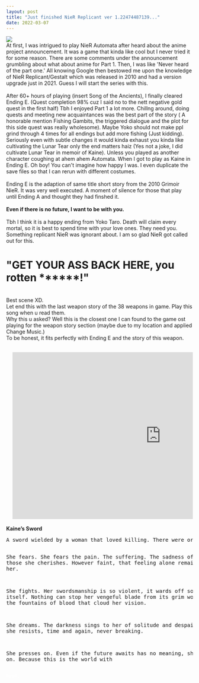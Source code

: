 ```yaml
---
layout: post
title: "Just finished NieR Replicant ver 1.22474487139..."
date: 2022-03-07
---
```


<a href="#img1"><img src="/images/Wallpaper_7.png"></a>
<a href="#" class="lightbox" id="img1"><span style="background-image: url('/images/Wallpaper_7.png')"></span></a><br>
At first, I was intrigued to play NieR Automata after heard about the anime project announcement. It was a game that kinda like cool but I never tried it for some reason. There are some comments under the announcement grumbling about what about anime for Part 1. Then, I was like 'Never heard of the part one.' All knowing Google then bestowed me upon the knowledge  of NieR Replicant/Gestalt which was released in 2010 and had a version upgrade just in 2021. Guess I will start the series with this.<br><br>
After 60+ hours of playing (insert Song of the Ancients), I finally cleared Ending E. (Quest completion 98% cuz I said no to the nett negative gold quest in the first half) Tbh I enjoyed Part 1 a lot more. Chillng around, doing quests and meeting new acquaintances was the best part of the story ( A honorable mention Fishing Gambits, the triggered dialogue and the plot for this side quest was really wholesome). Maybe Yoko should not make ppl grind through 4 times for all endings but add more fishing (Just kidding). Seriously even with subtle changes it would kinda exhaust you kinda like cultivating the Lunar Tear only the end matters haiz (Yes not a joke, I did cultivate Lunar Tear in memoir of Kaine). Unless you played as another character coughing at ahem ahem Automata. When I got to play as Kaine in Ending E. Oh boy! You can't imagine how happy I was. I even duplicate the save files so that I can rerun with different costumes.<br><br>
Ending E is the adaption of same title short story from the 2010 Grimoir NieR. It was very well executed. A moment of silence for those that play until Ending A and thought they had finshed it.<br><br>
<B>Even if there is no future, I want to be with you.</B><br><br>
Tbh I think it is a happy ending from Yoko Taro. Death will claim every mortal, so it is best to spend time with your love ones. They need you. Something replicant NieR  was ignorant about.
I am so glad NieR got called out for this.<br>
<h1>"GET YOUR ASS BACK HERE, you rotten ******!"</h1><br>
Best scene XD.<br>
Let end this with the last weapon story of the 38 weapons in game. Play this song when u read them.<br>
Why this u asked? Well this is the closest one I can found to the game ost playing for the weapon story section (maybe due to my location and applied Change Music.)<br>
To be honest, it fits perfectly with Ending E and the story of this weapon.<br>
<pre>
<div class="video-container">
  <iframe src="https://www.youtube.com/embed/IIaUKTqOEmc?start=0" width="800" height="450" frameborder="0" allowfullscreen></iframe>
</div></pre>
<B>Kaine’s Sword</B>
<pre>
A sword wielded by a woman that loved killing. There were originally two, but one broke in the midst of a fierce battle.

She fears.
She fears the pain. The suffering. The sadness of losing those she cherishes. 
However faint, that feeling alone remains with her.

She fights.
Her swordsmanship is so violent, it wards off sorrow itself. 
Nothing can stop her vengeful blade from its grim work, not even the fountains of blood that cloud her vision.

She dreams.
The darkness sings to her of solitude and despair, but she resists, time and again, never breaking.

She presses on.
Even if the future awaits has no meaning, she presses on.
Because this is the world with</pre><font color="#ffffff"> NieR.

<!-- <hr> space with underline <br> line break but jekyll stupid spacing is too large until resolved use pre tag to preserve the enter and use it for spacing;comment youtube iframe can start with in seconds 16:9 ratio got time learn about frameborder
 for youtube if you use multiple paramter 1st after url >? and after that use & eg https://www.youtube.com/embed/MMhZNseGtAY?start=0&autoplay=1&enablejsapi=1
 example above enable auto play ,start at 0seonds and enable javascript api-->
 
